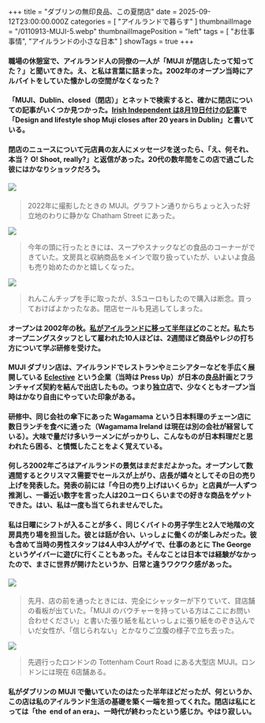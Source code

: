 +++
title = "ダブリンの無印良品、この夏閉店"
date = 2025-09-12T23:00:00.000Z
categories = [ "アイルランドで暮らす" ]
thumbnailImage = "/0110913-MUJI-5.webp"
thumbnailImagePosition = "left"
tags = [ "お仕事事情", "アイルランドの小さな日本" ]
showTags = true
+++

#### 職場の休憩室で、アイルランド人の同僚の一人が「MUJI が閉店したって知ってた？」と聞いてきた。え、と私は言葉に詰まった。2002年のオープン当時にアルバイトをしていた懐かしの空間がなくなった？

<!--more-->

#### 「MUJI、Dublin、closed（閉店）」とネットで検索すると、確かに閉店についての記事がいくつか見つかった。[Irish Independent は8月19日付けの記事](https://www.independent.ie/regionals/dublin/dublin-news/design-and-lifestyle-shop-muji-closes-after-20-years-in-dublin/a1274602570.html)で「Design and lifestyle shop Muji closes after 20 years in Dublin」と書いている。

#### 閉店のニュースについて元店員の友人にメッセージを送ったら、「え、何それ、本当？ O! Shoot, really?」と返信があった。20代の数年間をこの店で過ごした彼にはかなりショックだろう。

#### ![](/0110913-MUJI-5.webp)

> 2022年に撮影したときの MUJI。グラフトン通りからちょっと入った好立地のわりに静かな Chatham Street にあった。

![](/0110913-MUJI-4.webp)

> 今年の頭に行ったときには、スープやスナックなどの食品のコーナーができていた。文房具と収納商品をメインで取り扱っていたが、いよいよ食品も売り始めたのかと嬉しくなった。

![](/0110913-MUJI-3.webp)

> れんこんチップを手に取ったが、3.5ユーロもしたので購入は断念。買っておけばよかったなあ。閉店セールも見逃してしまった。

#### オープンは 2002年の秋。[私がアイルランドに移って半年ほど](https://www.riastra.com/2022/01/%E8%8B%B1%E8%AA%9E%E3%81%AE%E6%95%B0%E5%AD%97%E3%81%AF%E9%A0%AD%E3%81%AB%E5%85%A5%E3%82%89%E3%81%AA%E3%81%84/)のことだ。私たちオープニングスタッフとして雇われた10人ほどは、2週間ほど商品やレジの打ち方について学ぶ研修を受けた。

#### MUJI ダブリン店は、アイルランドでレストランやミニシアターなどを手広く展開している [Eclective](https://eclective.ie/) という企業（当時は Press Up）が日本の良品計画とフランチャイズ契約を結んで出店したもの。つまり独立店で、少なくともオープン当時はかなり自由にやっていた印象がある。

#### 研修中、同じ会社の傘下にあった Wagamama という日本料理のチェーン店に数日ランチを食べに通った（Wagamama Ireland は現在は別の会社が経営している）。大味で量だけ多いラーメンにがっかりし、こんなものが日本料理だと思われたら困る、と憤慨したことをよく覚えている。

#### 何しろ2002年ごろはアイルランドの景気はまだまだよかった。オープンして数週間するとクリスマス需要でセールスが上がり、店長が嬉々としてその日の売り上げを発表した。発表の前には「今日の売り上げはいくらか」と店員が一人ずつ推測し、一番近い数字を言った人は20ユーロくらいまでの好きな商品をゲットできた。はい、私は一度も当てられませんでした。

#### 私は日曜にシフトが入ることが多く、同じくバイトの男子学生と2人で地階の文房具売り場を担当した。彼とは話が合い、いっしょに働くのが楽しみだった。彼も含めて当時の男性スタッフは4人中3人がゲイで、仕事のあとに The George というゲイバーに遊びに行くこともあった。そんなことは日本では経験がなかったので、まさに世界が開けたというか、日常と違うワクワク感があった。

#### ![](/0110913-MUJI-2.webp)

> 先月、店の前を通ったときには、完全にシャッターが下りていて、貸店舗の看板が出ていた。「MUJI のバウチャーを持っている方はここにお問い合わせください」と書いた張り紙を私といっしょに張り紙をのぞき込んでいだ女性が、「信じられない」とかなりご立腹の様子で立ち去った。

![](/0110913-MUJI-1.webp)

> 先週行ったロンドンの Tottenham Court Road にある大型店 MUJI。ロンドンには現在 6店舗ある。

#### 私がダブリンの MUJI で働いていたのはたった半年ほどだったが、何というか、この店は私のアイルランド生活の基礎を築く一端を担ってくれた。閉店は私にとっては「the  end of an era」、一時代が終わったという感じか。やはり寂しい。
